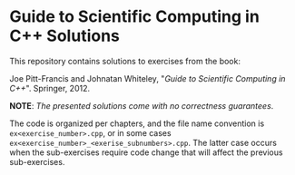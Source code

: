 Guide to Scientific Computing in C++ Solutions
==============================================

This repository contains solutions to exercises from the book:

Joe Pitt-Francis and Johnatan Whiteley, "_Guide to Scientific Computing in C++_". Springer, 2012.

__NOTE__: _The presented solutions come with no correctness guarantees_.

The code is organized per chapters, and the file name convention is `ex<exercise_number>.cpp`, or in some cases `ex<exercise_number>_<exerise_subnumbers>.cpp`. The latter case occurs when the sub-exercises require code change that will affect the previous sub-exercises.
